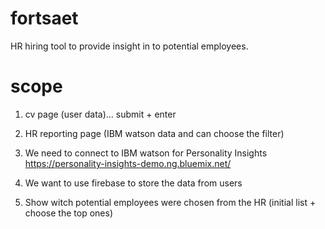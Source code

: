 # fortsaet
HR hiring tool to provide insight in to potential employees.

# scope 
1. cv page (user data)... submit + enter

2. HR reporting page (IBM watson data and can choose the filter)

3. We need to connect to IBM watson for Personality Insights https://personality-insights-demo.ng.bluemix.net/

4. We want to use firebase to store the data from users

5. Show witch potential employees were chosen from the HR (initial list + choose the top ones)